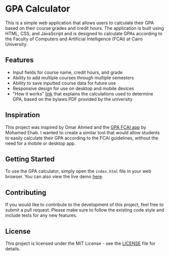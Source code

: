 # GPA Calculator

This is a simple web application that allows users to calculate their GPA based on their course grades and credit hours. The application is built using HTML, CSS, and JavaScript and is designed to calculate GPAs according to the Faculty of Computers and Artificial Intelligence (FCAI) at Cairo University.

## Features

- Input fields for course name, credit hours, and grade
- Ability to add multiple courses through multiple semesters 
- Ability to save inputted course data for future use
- Responsive design for use on desktop and mobile devices
- "How it works" [link](https://ghassanelgendy.github.io/GPA-calculator/bylaw-page-12.pdf) that explains the calculations used to determine GPA, based on the bylaws PDF provided by the university

## Inspiration

This project was inspired by Omar Ahmed and the [GPA FCAI app](https://play.google.com/store/apps/details?id=com.HANZO.gpa_fcai) by Mohamed Ehab. I wanted to create a similar tool that would allow students to easily calculate their GPA according to the FCAI guidelines, without the need for a mobile or desktop app.

## Getting Started

To use the GPA calculator, simply open the `index.html` file in your web browser. You can also view the live demo [here](https://ghassanelgendy.github.io/GPA-calculator/).

## Contributing

If you would like to contribute to the development of this project, feel free to submit a pull request. Please make sure to follow the existing code style and include tests for any new features.

## License

This project is licensed under the MIT License - see the [LICENSE](LICENSE) file for details.
